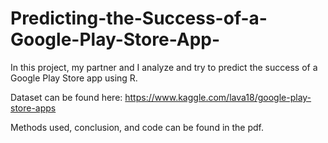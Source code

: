 # Predicting-the-Success-of-a-Google-Play-Store-App-

In this project, my partner and I analyze and try to predict the success of a Google Play Store app using R.

Dataset can be found here: https://www.kaggle.com/lava18/google-play-store-apps

Methods used, conclusion, and code can be found in the pdf. 

